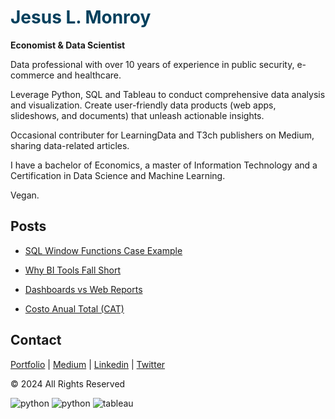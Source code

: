 <h1 style="font:Helvetica Neue; color:#003f5c">Jesus L. Monroy</h1>

**Economist & Data Scientist**

Data professional with over 10 years of experience in public security, e-commerce and healthcare.

Leverage Python, SQL and Tableau to conduct comprehensive data analysis and visualization. 
Create user-friendly data products (web apps, slideshows, and documents) that unleash actionable insights.

Occasional contributer for LearningData and T3ch publishers on Medium, sharing data-related articles.

I have a bachelor of Economics, a master of Information Technology and a Certification in Data Science and Machine Learning.

Vegan.

## Posts

* [SQL Window Functions Case Example](https://sqlalchemist.github.io/Projects/sql_wf_github.html)

* [Why BI Tools Fall Short](https://sqlalchemist.github.io/Projects/why_bi_tools_fall_short_github.html)

* [Dashboards vs Web Reports](https://sqlalchemist.github.io/Projects/reporting_github.html)

* [Costo Anual Total (CAT)](https://sqlalchemist.github.io/Projects/cat_slides_github.html)

## Contact

[Portfolio](https://cutt.ly/jesus-portfolio) | [Medium](https://medium.com/@jesus_lmonroy) | [Linkedin](https://www.linkedin.com/in/j3sus-lmonroy) | [Twitter](https://www.twitter.com/sqlalchemist)

© 2024 All Rights Reserved

![python](https://img.shields.io/badge/Top_language:-Python-blue?logo=github)
![python](https://img.shields.io/badge/Top_language:-SQL-yellow?logo=github)
![tableau](https://img.shields.io/badge/Top_language:-Tableau-brown?logo=github)
